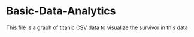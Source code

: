 # Basic-Data-Analytics
This file is a graph of titanic CSV data to visualize the survivor in this data
